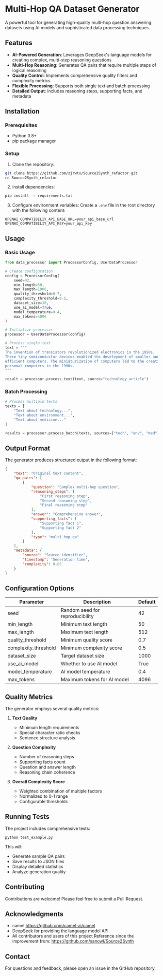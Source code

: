 # Multi-Hop QA Dataset Generator

A powerful tool for generating high-quality multi-hop question answering datasets using AI models and sophisticated data processing techniques.

## Features

- **AI-Powered Generation**: Leverages DeepSeek's language models for creating complex, multi-step reasoning questions
- **Multi-Hop Reasoning**: Generates QA pairs that require multiple steps of logical reasoning
- **Quality Control**: Implements comprehensive quality filters and complexity metrics
- **Flexible Processing**: Supports both single text and batch processing
- **Detailed Output**: Includes reasoning steps, supporting facts, and metadata

## Installation

### Prerequisites

- Python 3.8+
- pip package manager

### Setup

1. Clone the repository:
```bash
git clone https://github.com/zjrwtx/Source2Synth_refactor.git
cd Source2Synth_refactor
```

2. Install dependencies:
```bash
pip install -r requirements.txt
```

3. Configure environment variables:
Create a `.env` file in the root directory with the following content:
```env
OPENAI_COMPATIBILIY_API_BASE_URL=your_api_base_url
OPENAI_COMPATIBILIY_API_KEY=your_api_key
```

## Usage

### Basic Usage

```python
from data_processor import ProcessorConfig, UserDataProcessor

# Create configuration
config = ProcessorConfig(
    seed=42,
    min_length=50,
    max_length=1000,
    quality_threshold=0.7,
    complexity_threshold=0.5,
    dataset_size=10,
    use_ai_model=True,
    model_temperature=0.4,
    max_tokens=4096
)

# Initialize processor
processor = UserDataProcessor(config)

# Process single text
text = """
The invention of transistors revolutionized electronics in the 1950s. 
These tiny semiconductor devices enabled the development of smaller and more 
efficient computers. The miniaturization of computers led to the creation of 
personal computers in the 1980s.
"""

result = processor.process_text(text, source="technology_article")
```

### Batch Processing

```python
# Process multiple texts
texts = [
    "Text about technology...",
    "Text about environment...",
    "Text about medicine..."
]

results = processor.process_batch(texts, sources=["tech", "env", "med"])
```

## Output Format

The generator produces structured output in the following format:

```json
{
    "text": "Original text content",
    "qa_pairs": [
        {
            "question": "Complex multi-hop question",
            "reasoning_steps": [
                "First reasoning step",
                "Second reasoning step",
                "Final reasoning step"
            ],
            "answer": "Comprehensive answer",
            "supporting_facts": [
                "Supporting fact 1",
                "Supporting fact 2"
            ],
            "type": "multi_hop_qa"
        }
    ],
    "metadata": {
        "source": "Source identifier",
        "timestamp": "Generation time",
        "complexity": 0.85
    }
}
```

## Configuration Options

| Parameter | Description | Default |
|-----------|-------------|---------|
| seed | Random seed for reproducibility | 42 |
| min_length | Minimum text length | 50 |
| max_length | Maximum text length | 512 |
| quality_threshold | Minimum quality score | 0.7 |
| complexity_threshold | Minimum complexity score | 0.5 |
| dataset_size | Target dataset size | 1000 |
| use_ai_model | Whether to use AI model | True |
| model_temperature | AI model temperature | 0.4 |
| max_tokens | Maximum tokens for AI model | 4096 |

## Quality Metrics

The generator employs several quality metrics:

1. **Text Quality**
   - Minimum length requirements
   - Special character ratio checks
   - Sentence structure analysis

2. **Question Complexity**
   - Number of reasoning steps
   - Supporting facts count
   - Question and answer length
   - Reasoning chain coherence

3. **Overall Complexity Score**
   - Weighted combination of multiple factors
   - Normalized to 0-1 range
   - Configurable thresholds

## Running Tests

The project includes comprehensive tests:

```bash
python test_example.py
```

This will:
- Generate sample QA pairs
- Save results to JSON files
- Display detailed statistics
- Analyze generation quality

## Contributing

Contributions are welcome! Please feel free to submit a Pull Request.



## Acknowledgments
- camel https://github.com/camel-ai/camel
- DeepSeek for providing the language model API
- All contributors and users of this project
Reference since the improvement from: https://github.com/sanowl/Source2Synth
## Contact

For questions and feedback, please open an issue in the GitHub repository. 
